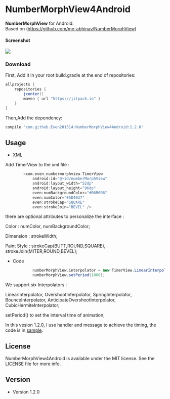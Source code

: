 NumberMorphView4Android
======
**NumberMorphView** for Android.<br/>
Based on (https://github.com/me-abhinav/NumberMorphView)

#### Screenshot
![](https://github.com/Even201314/NumberMorphView4Android/blob/master/raw/master/screenshot/sample.gif) 


### Download
First, Add it in your root build.gradle at the end of repositories:
```groovy
allprojects {
    repositories {
        jcenter()
        maven { url "https://jitpack.io" }
    }
}
```
Then,Add the dependency:
```groovy
compile 'com.github.Even201314:NumberMorphView4Android:1.2.0'
```

## Usage
* XML

Add TimerView to the xml file :
```groovy
        <com.even.numbermorphview.TimerView
            android:id="@+id/numberMorphView"
            android:layout_width="52dp"
            android:layout_height="96dp"
            even:numBackgroundColor="#B6B6B6"
            even:numColor="#5D4037"
            even:strokeCap="SQUARE"
            even:strokeJoin="BEVEL" />
```
there are optional attributes to personalize the interface :

Color : numColor, numBackgroundColor;

Dimension : strokeWidth;

Paint Style : strokeCap(BUTT,ROUND,SQUARE), strokeJoin(MITER,ROUND,BEVEL);

* Code

```groovy
            numberMorphView.interpolator = new TimerView.LinearInterpolator();
            numberMorphView.setPeriod(1000);
```
We support six Interpolators :

LinearInterpolator, OvershootInterpolator, SpringInterpolator,
BounceInterpolator, AnticipateOvershootInterpolator, CubicHermiteInterpolator;

setPeriod() to set the interval time of animation;

In this vesion 1.2.0, I use handler and message to achieve the timing, the code is in [sample](https://github.com/Even201314/NumberMorphView4Android/blob/master/sample/src/main/java/com/even/sample/MainActivity.java).

## License
NumberMorphView4Android is available under the MIT license. See the LICENSE file for more info.

## Version 
* Version 1.2.0

